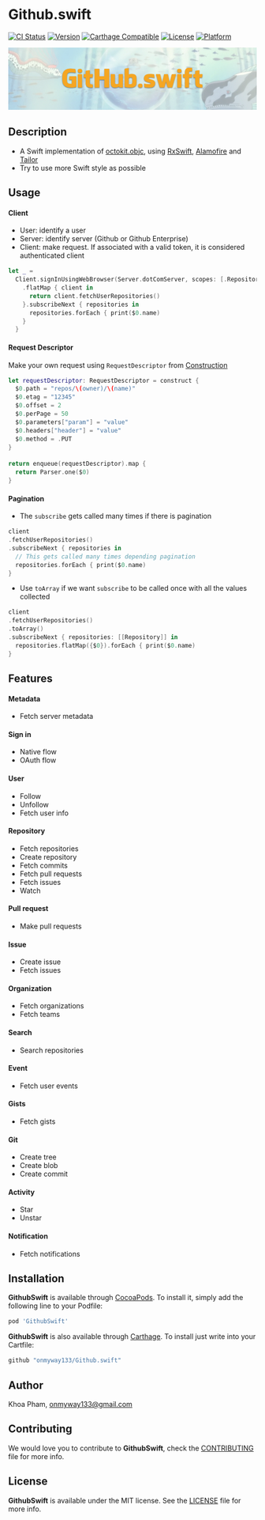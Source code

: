 # Github.swift

[![CI Status](http://img.shields.io/travis/onmyway133/GithubSwift.svg?style=flat)](https://travis-ci.org/onmyway133/GithubSwift)
[![Version](https://img.shields.io/cocoapods/v/GithubSwift.svg?style=flat)](http://cocoadocs.org/docsets/GithubSwift)
[![Carthage Compatible](https://img.shields.io/badge/Carthage-compatible-4BC51D.svg?style=flat)](https://github.com/Carthage/Carthage)
[![License](https://img.shields.io/cocoapods/l/GithubSwift.svg?style=flat)](http://cocoadocs.org/docsets/GithubSwift)
[![Platform](https://img.shields.io/cocoapods/p/GithubSwift.svg?style=flat)](http://cocoadocs.org/docsets/GithubSwift)

![](Screenshots/Banner.png)

## Description

- A Swift implementation of [octokit.objc](https://github.com/octokit/octokit.objc), using [RxSwift](https://github.com/ReactiveX/RxSwift), [Alamofire](https://github.com/Alamofire/Alamofire) and [Tailor](https://github.com/zenangst/Tailor)
- Try to use more Swift style as possible

## Usage

#### Client

- User: identify a user
- Server: identify server (Github or Github Enterprise)
- Client: make request. If associated with a valid token, it is considered authenticated client

```swift
let _ =
  Client.signInUsingWebBrowser(Server.dotComServer, scopes: [.Repository])
    .flatMap { client in
      return client.fetchUserRepositories()
    }.subscribeNext { repositories in
      repositories.forEach { print($0.name)
    }
  }
```

#### Request Descriptor

Make your own request using `RequestDescriptor` from [Construction](https://github.com/onmyway133/Construction)

```swift
let requestDescriptor: RequestDescriptor = construct {
  $0.path = "repos/\(owner)/\(name)"
  $0.etag = "12345"
  $0.offset = 2
  $0.perPage = 50
  $0.parameters["param"] = "value"
  $0.headers["header"] = "value"
  $0.method = .PUT  
}

return enqueue(requestDescriptor).map {
  return Parser.one($0)
}
```

#### Pagination

- The `subscribe` gets called many times if there is pagination

```swift
client
.fetchUserRepositories()
.subscribeNext { repositories in
  // This gets called many times depending pagination
  repositories.forEach { print($0.name)
}
```

- Use `toArray` if we want `subscribe` to be called once with all the values collected

```swift
client
.fetchUserRepositories()
.toArray()
.subscribeNext { repositories: [[Repository]] in
  repositories.flatMap({$0}).forEach { print($0.name)
}
```

## Features

#### Metadata

- Fetch server metadata

#### Sign in

- Native flow
- OAuth flow

#### User

- Follow
- Unfollow
- Fetch user info

#### Repository

- Fetch repositories
- Create repository
- Fetch commits
- Fetch pull requests
- Fetch issues
- Watch

#### Pull request

- Make pull requests

#### Issue

- Create issue
- Fetch issues

#### Organization

- Fetch organizations
- Fetch teams

#### Search

- Search repositories

#### Event

- Fetch user events

#### Gists

- Fetch gists

#### Git

- Create tree
- Create blob
- Create commit

#### Activity

- Star
- Unstar

#### Notification

- Fetch notifications

## Installation

**GithubSwift** is available through [CocoaPods](http://cocoapods.org). To install
it, simply add the following line to your Podfile:

```ruby
pod 'GithubSwift'
```

**GithubSwift** is also available through [Carthage](https://github.com/Carthage/Carthage).
To install just write into your Cartfile:

```ruby
github "onmyway133/Github.swift"
```

## Author

Khoa Pham, onmyway133@gmail.com

## Contributing

We would love you to contribute to **GithubSwift**, check the [CONTRIBUTING](https://github.com/onmyway133/GithubSwift/blob/master/CONTRIBUTING.md) file for more info.

## License

**GithubSwift** is available under the MIT license. See the [LICENSE](https://github.com/onmyway133/GithubSwift/blob/master/LICENSE.md) file for more info.
